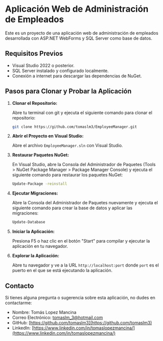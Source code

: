 # Aplicación Web de Administración de Empleados

Este es un proyecto de una aplicación web de administración de empleados desarrollada con ASP.NET WebForms y SQL Server como base de datos.

## Requisitos Previos

- Visual Studio 2022 o posterior.
- SQL Server instalado y configurado localmente.
- Conexión a internet para descargar las dependencias de NuGet.

## Pasos para Clonar y Probar la Aplicación

1. **Clonar el Repositorio:**

   Abre tu terminal con git y ejecuta el siguiente comando para clonar el repositorio:

   ```bash 
   git clone https://github.com/tomaslm3/EmployeeManager.git
   ```

2. **Abrir el Proyecto en Visual Studio:**

	Abre el archivo `EmployeeManager.sln` con Visual Studio.

3. **Restaurar Paquetes NuGet:**

	En Visual Studio, abre la Consola del Administrador de Paquetes (Tools > NuGet Package Manager > Package Manager Console) y ejecuta el siguiente comando para restaurar los paquetes NuGet:

	```bash
	Update-Package -reinstall
	```

4. **Ejecutar Migraciones:**

	Abre la Consola del Administrador de Paquetes nuevamente y ejecuta el siguiente comando para crear la base de datos y aplicar las migraciones:
	```bash
	Update-Database
	```

5. **Iniciar la Aplicación:**

	Presiona F5 o haz clic en el botón "Start" para compilar y ejecutar la aplicación en tu navegador.

6. **Explorar la Aplicación:**

	Abre tu navegador y ve a la URL `http://localhost:port` donde `port` es el puerto en el que se está ejecutando la aplicación.

## Contacto

Si tienes alguna pregunta o sugerencia sobre esta aplicación, no dudes en contactarme:

- Nombre: Tomás Lopez Mancina
- Correo Electrónico: tomaslm_3@hotmail.com
- GitHub: [https://github.com/tomaslm3](https://github.com/tomaslm3)
- LinkedIn: [https://www.linkedin.com/in/tomaslopezmancina/](https://www.linkedin.com/in/tomaslopezmancina/)